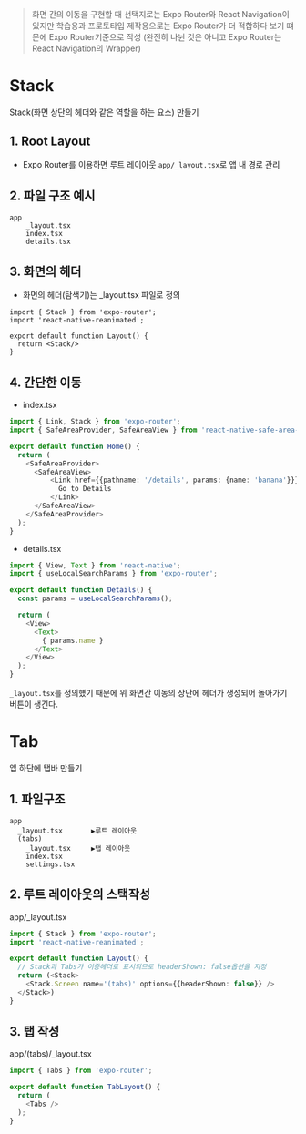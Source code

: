 > 화면 간의 이동을 구현할 때 선택지로는 Expo Router와 React Navigation이 있지만 학습용과 프로토타입 제작용으로는 Expo Router가 더 적합하다 보기 떄문에 Expo Router기준으로 작성
(완전히 나뉜 것은 아니고 Expo Router는 React Navigation의 Wrapper)

# Stack
Stack(화면 상단의 헤더와 같은 역할을 하는 요소) 만들기 

## 1. Root Layout
- Expo Router를 이용하면 루트 레이아웃 `app/_layout.tsx`로 앱 내 경로 관리
## 2. 파일 구조 예시
```
app
    _layout.tsx
    index.tsx
    details.tsx
```
## 3. 화면의 헤더
- 화면의 헤더(탐색기)는 _layout.tsx 파일로 정의
```
import { Stack } from 'expo-router';
import 'react-native-reanimated';

export default function Layout() {
  return <Stack/>
}
```
## 4. 간단한 이동
- index.tsx
```ts
import { Link, Stack } from 'expo-router';
import { SafeAreaProvider, SafeAreaView } from 'react-native-safe-area-context';

export default function Home() {
  return (
    <SafeAreaProvider>
      <SafeAreaView>
          <Link href={{pathname: '/details', params: {name: 'banana'}}}>
            Go to Details
          </Link>
      </SafeAreaView>
    </SafeAreaProvider>
  );
}
```
- details.tsx
```ts
import { View, Text } from 'react-native';
import { useLocalSearchParams } from 'expo-router';

export default function Details() {
  const params = useLocalSearchParams();

  return (
    <View>
      <Text>
        { params.name }
      </Text>
    </View>
  );
}
```
`_layout.tsx`를 정의헀기 때문에 위 화면간 이동의 상단에 헤더가 생성되어 돌아가기 버튼이 생긴다.

# Tab
앱 하단에 탭바 만들기

## 1. 파일구조
```
app
  _layout.tsx       ▶루트 레이아웃
  (tabs)
    _layout.tsx     ▶탭 레이아웃
    index.tsx   
    settings.tsx
```
## 2. 루트 레이아웃의 스택작성
app/_layout.tsx
```ts
import { Stack } from 'expo-router';
import 'react-native-reanimated';

export default function Layout() {
  // Stack과 Tabs가 이중헤더로 표시되므로 headerShown: false옵션을 지정
  return (<Stack>
    <Stack.Screen name='(tabs)' options={{headerShown: false}} />
  </Stack>)
}
```
## 3. 탭 작성
app/(tabs)/_layout.tsx
```ts
import { Tabs } from 'expo-router';

export default function TabLayout() {
  return (
    <Tabs />
  );
}
```


